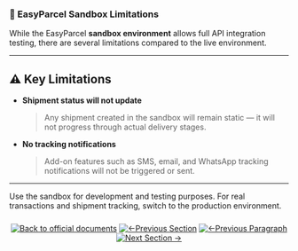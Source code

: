 ### 🚫 EasyParcel Sandbox Limitations

While the EasyParcel **sandbox environment** allows full API integration testing, there are several limitations compared to the live environment.

---

## ⚠️ Key Limitations

* **Shipment status will not update**

  > Any shipment created in the sandbox will remain static — it will not progress through actual delivery stages.

* **No tracking notifications**

  > Add-on features such as SMS, email, and WhatsApp tracking notifications will not be triggered or sent.

---

Use the sandbox for development and testing purposes. For real transactions and shipment tracking, switch to the production environment.

<div align="center" style="margin: 1.5rem 0;">

[![Back to official documents](https://img.shields.io/badge/Back_to_official_documents-007ACC?style=for-the-badge&scale=1.3)](../README.md)
[![←Previous Section](https://img.shields.io/badge/Previous_Section_%E2%86%90-FF7733?style=for-the-badge&scale=1.3)](../1.Developer%20Hub/1.register%20developer%20account.md)
[![←Previous Paragraph](https://img.shields.io/badge/Previous_Paragraph_%E2%86%90-FF7733?style=for-the-badge&scale=1.3)](../2.Create%20Sandbox/2.top%20up%20sandbox%20credit.md)
[![Next Section →](https://img.shields.io/badge/Next_Section_%E2%86%92-00CC88?style=for-the-badge&scale=1.3)](/3.OAuth%20Authentication/1.%20oauth%20authentication%20guide.md)

</div>
